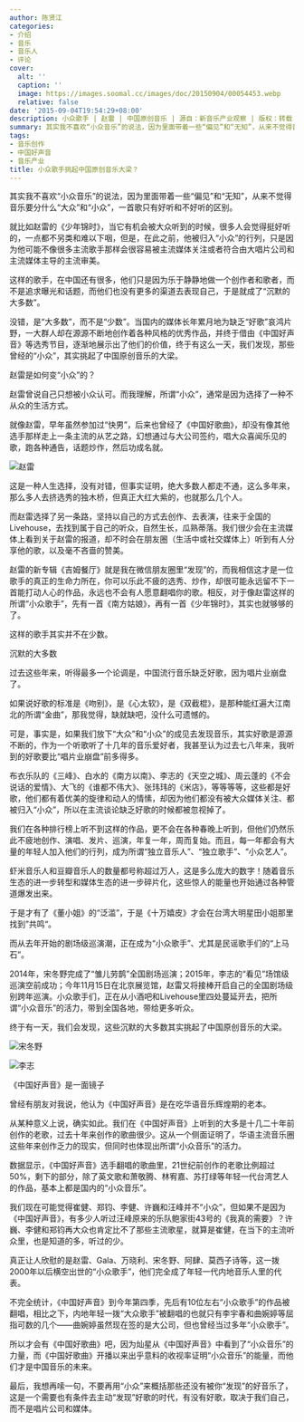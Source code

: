 ```yaml
---
author: 陈贤江
categories:
- 介绍
- 音乐
- 音乐人
- 评论
cover:
  alt: ''
  caption: ''
  image: https://images.soomal.cc/images/doc/20150904/00054453.webp
  relative: false
date: '2015-09-04T19:54:29+08:00'
description: 小众歌手 | 赵雷 | 中国原创音乐 | 源自：新音乐产业观察 | 版权：转载 |  平均/总评分：09.80/98
summary: 其实我不喜欢“小众音乐”的说法，因为里面带着一些“偏见”和“无知”，从来不觉得音乐要分什么“大众”和“小众”，一首歌只有好听和不好听的区别。就比如赵雷的《少年锦时》，当它有机会被大众听到的时候，很多人会觉得挺好听的，一点都不另类和难以下咽，但是……
tags:
- 音乐创作
- 中国好声音
- 音乐产业
title: 小众歌手挑起中国原创音乐大梁？
---
```


其实我不喜欢“小众音乐”的说法，因为里面带着一些“偏见”和“无知”，从来不觉得音乐要分什么“大众”和“小众”，一首歌只有好听和不好听的区别。

就比如赵雷的《少年锦时》，当它有机会被大众听到的时候，很多人会觉得挺好听的，一点都不另类和难以下咽，但是，在此之前，他被归入“小众”的行列，只是因为他可能不像很多主流歌手那样会很容易被主流媒体关注或者符合由大唱片公司和主流媒体主导的主流审美。

这样的歌手，在中国还有很多，他们只是因为乐于静静地做一个创作者和歌者，而不是追求曝光和话题，而他们也没有更多的渠道去表现自己，于是就成了“沉默的大多数”。

没错，是“大多数”，而不是“少数”。当国内的媒体长年累月地为缺乏“好歌”哀鸿片野，一大群人却在源源不断地创作着各种风格的优秀作品，并终于借由《中国好声音》等选秀节目，逐渐地展示出了他们的价值，终于有这么一天，我们发现，那些曾经的“小众”，其实挑起了中国原创音乐的大梁。

赵雷是如何变“小众”的？

赵雷曾说自己只想被小众认可。而我理解，所谓“小众”，通常是因为选择了一种不从众的生活方式。

就像赵雷，早年虽然参加过“快男”，后来也曾经了《中国好歌曲》，却没有像其他选手那样走上一条主流的从艺之路，幻想通过与大公司签约，唱大众喜闻乐见的歌，跑各种通告，话题炒作，然后功成名就。

![赵雷](https://images.soomal.cc/images/doc/20150904/00054453.webp)





这是一种人生选择，没有对错，但事实证明，绝大多数人都走不通，这么多年来，那么多人去挤选秀的独木桥，但真正大红大紫的，也就那么几个人。

而赵雷选择了另一条路，坚持以自己的方式去创作、去表演，往来于全国的Livehouse，去找到属于自己的听众，自然生长，瓜熟蒂落。我们很少会在主流媒体上看到关于赵雷的报道，却不时会在朋友圈（生活中或社交媒体上）听到有人分享他的歌，以及毫不吝啬的赞美。

赵雷的新专辑《吉姆餐厅》就是我在微信朋友圈里“发现”的，而我相信这才是一位歌手的真正的生命力所在，你可以乐此不疲的选秀、炒作，却很可能永远留不下一首能打动人心的作品，永远也不会有人愿意翻唱你的歌。相反，对于像赵雷这样的所谓“小众歌手”，先有一首《南方姑娘》，再有一首《少年锦时》，其实也就够够的了。

这样的歌手其实并不在少数。

沉默的大多数

过去这些年来，听得最多一个论调是，中国流行音乐缺乏好歌，因为唱片业崩盘了。

如果说好歌的标准是《吻别》，是《心太软》，是《双截棍》，是那种能红遍大江南北的所谓“金曲”，那我觉得，缺就缺吧，没什么可遗憾的。

可是，事实是，如果我们放下“大众”和“小众”的成见去发现音乐，其实好歌是源源不断的，作为一个听歌听了十几年的音乐爱好者，我甚至认为过去七八年来，我听到的好歌要比“唱片业崩盘”前多得多。

布衣乐队的《三峰》、白水的《南方以南》、李志的《天空之城》、周云蓬的《不会说话的爱情》、大飞的《谁都不伟大》、张玮玮的《米店》，等等等等，这些都是好歌，他们都有着优美的旋律和动人的情愫，却因为他们都没有被大众媒体关注、都被归入“小众”，所以在主流谈论缺乏好歌的时候都被忽视掉了。

我们在各种排行榜上听不到这样的作品，更不会在各种春晚上听到，但他们仍然乐此不疲地创作、演唱、发片、巡演，年复一年，周而复始。而且，每一年都会有大量的年轻人加入他们的行列，成为所谓“独立音乐人”、“独立歌手”、“小众艺人”。

虾米音乐人和豆瓣音乐人的数量都号称超过万人，这是多么庞大的数字！随着音乐生态的进一步转型和媒体生态的进一步碎片化，这些惊人的能量也开始通过各种管道爆发出来。

于是才有了《董小姐》的“泛滥”，于是《十万嬉皮》才会在台湾大明星田小姐那里找到”共鸣“。

而从去年开始的剧场级巡演潮，正在成为“小众歌手”、尤其是民谣歌手们的“上马石”。

2014年，宋冬野完成了“雏儿劳鹊”全国剧场巡演；2015年，李志的“看见”场馆级巡演空前成功；今年11月15日在北京展览馆，赵雷又将接棒开启自己的全国剧场级别跨年巡演。小众歌手们，正在从小酒吧和Livehouse里四处蔓延开去，把所谓“小众音乐”的活力，带到全国各地，带给更多听众。

终于有一天，我们会发现，这些沉默的大多数其实挑起了中国原创音乐的大梁。

![宋冬野](https://images.soomal.cc/images/doc/20140213/00040262.webp)




![李志](https://images.soomal.cc/images/doc/20150309/00049545.webp)





《中国好声音》是一面镜子

曾经有朋友对我说，他认为《中国好声音》是在吃华语音乐辉煌期的老本。

从某种意义上说，确实如此。我们在《中国好声音》上听到的大多是十几二十年前创作的老歌，过去十年来创作的歌曲很少。这从一个侧面证明了，华语主流音乐圈这些年来创作乏力的现实，但同时也体现出所谓“小众音乐”的活力。

数据显示，《中国好声音》选手翻唱的歌曲里，21世纪前创作的老歌比例超过50%，剩下的部分，除了英文歌和萧敬腾、林宥嘉、苏打绿等年轻一代台湾艺人的作品，基本上都是国内的“小众音乐”。

我们现在可能觉得崔健、郑钧、李健、许巍和汪峰并不“小众”，但如果不是因为《中国好声音》，有多少人听过汪峰原来的乐队鲍家街43号的《我真的需要》？许巍、李健和郑钧再大众也肯定比不了那些主流歌星，就算是崔健，在当下的主流听众里，也是知道的多，听过的少。

真正让人欣慰的是赵雷、Gala、万晓利、宋冬野、阿肆、莫西子诗等，这一拨2000年以后横空出世的“小众歌手”，他们完全成了年轻一代内地音乐人里的代表。

不完全统计，《中国好声音》到今年第四季，先后有10位左右“小众歌手”的作品被翻唱，相比之下，内地年轻一拨“大众歌手”被翻唱的也就只有李宇春和曲婉婷等屈指可数的几个――曲婉婷虽然现在签的是大公司，但也曾经当过多年“小众歌手”。

所以才会有《中国好歌曲》吧，因为灿星从《中国好声音》中看到了“小众音乐”的力量，而《中国好歌曲》开播以来出乎意料的收视率证明“小众音乐”的能量，而他们才是中国音乐的未来。

最后，我想再嗦一句，不要再用“小众”来概括那些还没有被你“发现”的好音乐了，这是一个需要也有条件去主动“发现”好歌的时代，有没有好歌，取决于我们自己，而不是唱片公司和媒体。